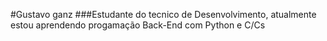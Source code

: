 #Gustavo ganz
###Estudante do tecnico  de Desenvolvimento, atualmente estou aprendendo progamação Back-End com Python e C/Cs
